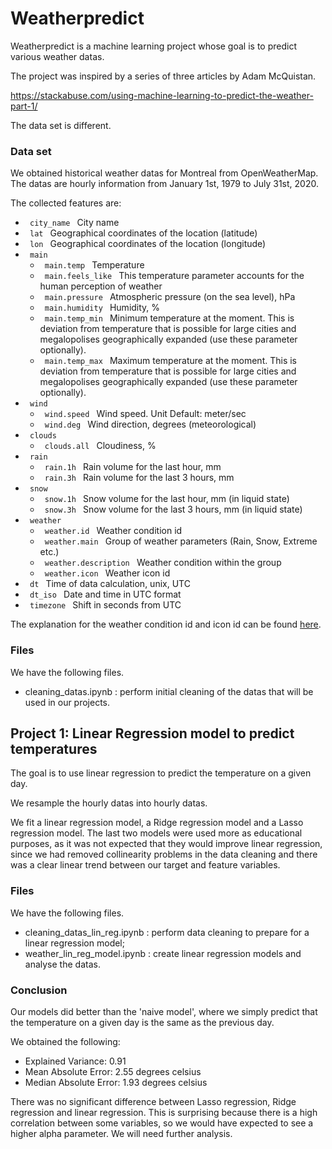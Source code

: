 # Weatherpredict

Weatherpredict is a machine learning project whose goal is to predict various weather datas. 

The project was inspired by a series of three articles by Adam McQuistan.

<https://stackabuse.com/using-machine-learning-to-predict-the-weather-part-1/>

The data set is different.

### Data set 

We obtained historical weather datas for Montreal from OpenWeatherMap. 
The datas are hourly information from January 1st, 1979 to July 31st, 2020. 

The collected features are: 

- <code> city_name </code> City name
- <code> lat </code> Geographical coordinates of the location (latitude)
- <code> lon </code> Geographical coordinates of the location (longitude)
- <code> main </code>
    - <code> main.temp </code> Temperature
    - <code> main.feels_like </code> This temperature parameter accounts for the human perception of weather
    - <code> main.pressure </code> Atmospheric pressure (on the sea level), hPa
    - <code> main.humidity </code> Humidity, %
    - <code> main.temp_min </code> Minimum temperature at the moment. This is deviation from temperature that is possible for large cities and megalopolises geographically expanded (use these parameter optionally).
    - <code> main.temp_max </code> Maximum temperature at the moment. This is deviation from temperature that is possible for large cities and megalopolises geographically expanded (use these parameter optionally).
- <code> wind </code>
    - <code> wind.speed </code> Wind speed. Unit Default: meter/sec
    - <code> wind.deg </code> Wind direction, degrees (meteorological)
- <code> clouds </code>
    - <code> clouds.all </code> Cloudiness, %
- <code> rain </code>
    - <code> rain.1h </code> Rain volume for the last hour, mm
    - <code> rain.3h </code> Rain volume for the last 3 hours, mm
- <code> snow </code>
    - <code> snow.1h </code> Snow volume for the last hour, mm (in liquid state)
    - <code> snow.3h </code> Snow volume for the last 3 hours, mm (in liquid state)
- <code> weather </code> 
    - <code> weather.id </code> Weather condition id
    - <code> weather.main </code> Group of weather parameters (Rain, Snow, Extreme etc.)
    - <code> weather.description </code> Weather condition within the group
    - <code> weather.icon </code> Weather icon id
- <code> dt </code> Time of data calculation, unix, UTC
- <code> dt_iso </code> Date and time in UTC format
- <code> timezone </code> Shift in seconds from UTC

The explanation for the weather condition id and icon id can be found [here](https://openweathermap.org/weather-conditions).

### Files 

We have the following files. 

* cleaning_datas.ipynb : perform initial cleaning of the datas that will be used in our projects. 

## Project 1: Linear Regression model to predict temperatures

The goal is to use linear regression to predict the temperature on a given day.

We resample the hourly datas into hourly datas. 

We fit a linear regression model, a Ridge regression model and a Lasso regression model. The last two models were used more as educational purposes, as it was not expected that they would improve linear regression, since we had removed collinearity problems in the data cleaning and there was a clear linear trend between our target and feature variables.  

### Files 

We have the following files. 

* cleaning_datas_lin_reg.ipynb : perform data cleaning to prepare for a linear regression model;
* weather_lin_reg_model.ipynb : create linear regression models and analyse the datas. 
	
### Conclusion 

Our models did better than the 'naive model', where we simply predict that the temperature on a given day is the same as the previous day. 

We obtained the following: 

 - Explained Variance: 0.91
 - Mean Absolute Error: 2.55 degrees celsius
 - Median Absolute Error: 1.93 degrees celsius

There was no significant difference between Lasso regression, Ridge regression and linear regression. This is surprising because there is a high correlation between some variables, so we would have expected to see a higher alpha parameter. We will need further analysis.
